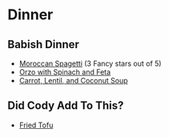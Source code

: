 # Dinner

## Babish Dinner

* [Moroccan Spagetti](./moroccan-spagetti.md) (3 Fancy stars out of 5)
* [Orzo with Spinach and Feta](orzo-with-spinach-and-feta.md)
* [Carrot, Lentil, and Coconut Soup](carrot-lentil-and-coconut-soup.md)

## Did Cody Add To This?

* [Fried Tofu](./fried-tofu-over-rice.md)